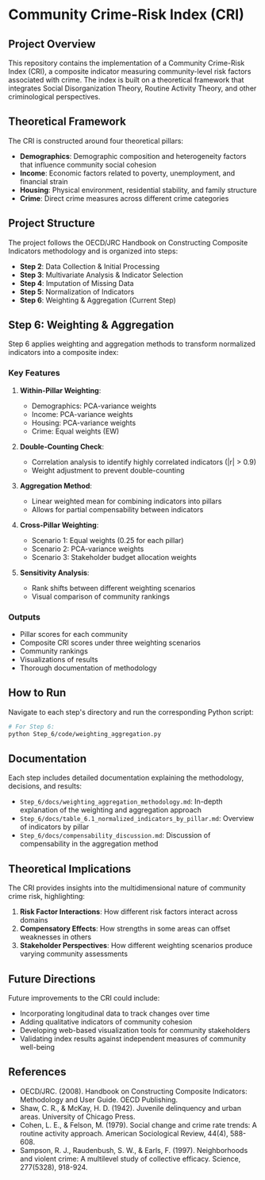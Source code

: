 # Community Crime-Risk Index (CRI)

## Project Overview

This repository contains the implementation of a Community Crime-Risk Index (CRI), a composite indicator measuring community-level risk factors associated with crime. The index is built on a theoretical framework that integrates Social Disorganization Theory, Routine Activity Theory, and other criminological perspectives.

## Theoretical Framework

The CRI is constructed around four theoretical pillars:

- **Demographics**: Demographic composition and heterogeneity factors that influence community social cohesion
- **Income**: Economic factors related to poverty, unemployment, and financial strain
- **Housing**: Physical environment, residential stability, and family structure
- **Crime**: Direct crime measures across different crime categories

## Project Structure

The project follows the OECD/JRC Handbook on Constructing Composite Indicators methodology and is organized into steps:

- **Step 2**: Data Collection & Initial Processing
- **Step 3**: Multivariate Analysis & Indicator Selection
- **Step 4**: Imputation of Missing Data
- **Step 5**: Normalization of Indicators
- **Step 6**: Weighting & Aggregation (Current Step)

## Step 6: Weighting & Aggregation

Step 6 applies weighting and aggregation methods to transform normalized indicators into a composite index:

### Key Features

1. **Within-Pillar Weighting**:
   - Demographics: PCA-variance weights
   - Income: PCA-variance weights
   - Housing: PCA-variance weights
   - Crime: Equal weights (EW)

2. **Double-Counting Check**:
   - Correlation analysis to identify highly correlated indicators (|r| > 0.9)
   - Weight adjustment to prevent double-counting

3. **Aggregation Method**:
   - Linear weighted mean for combining indicators into pillars
   - Allows for partial compensability between indicators

4. **Cross-Pillar Weighting**:
   - Scenario 1: Equal weights (0.25 for each pillar)
   - Scenario 2: PCA-variance weights
   - Scenario 3: Stakeholder budget allocation weights

5. **Sensitivity Analysis**:
   - Rank shifts between different weighting scenarios
   - Visual comparison of community rankings

### Outputs

- Pillar scores for each community
- Composite CRI scores under three weighting scenarios
- Community rankings
- Visualizations of results
- Thorough documentation of methodology

## How to Run

Navigate to each step's directory and run the corresponding Python script:

```bash
# For Step 6:
python Step_6/code/weighting_aggregation.py
```

## Documentation

Each step includes detailed documentation explaining the methodology, decisions, and results:

- `Step_6/docs/weighting_aggregation_methodology.md`: In-depth explanation of the weighting and aggregation approach
- `Step_6/docs/table_6.1_normalized_indicators_by_pillar.md`: Overview of indicators by pillar
- `Step_6/docs/compensability_discussion.md`: Discussion of compensability in the aggregation method

## Theoretical Implications

The CRI provides insights into the multidimensional nature of community crime risk, highlighting:

1. **Risk Factor Interactions**: How different risk factors interact across domains
2. **Compensatory Effects**: How strengths in some areas can offset weaknesses in others
3. **Stakeholder Perspectives**: How different weighting scenarios produce varying community assessments

## Future Directions

Future improvements to the CRI could include:

- Incorporating longitudinal data to track changes over time
- Adding qualitative indicators of community cohesion
- Developing web-based visualization tools for community stakeholders
- Validating index results against independent measures of community well-being

## References

- OECD/JRC. (2008). Handbook on Constructing Composite Indicators: Methodology and User Guide. OECD Publishing.
- Shaw, C. R., & McKay, H. D. (1942). Juvenile delinquency and urban areas. University of Chicago Press.
- Cohen, L. E., & Felson, M. (1979). Social change and crime rate trends: A routine activity approach. American Sociological Review, 44(4), 588-608.
- Sampson, R. J., Raudenbush, S. W., & Earls, F. (1997). Neighborhoods and violent crime: A multilevel study of collective efficacy. Science, 277(5328), 918-924. 